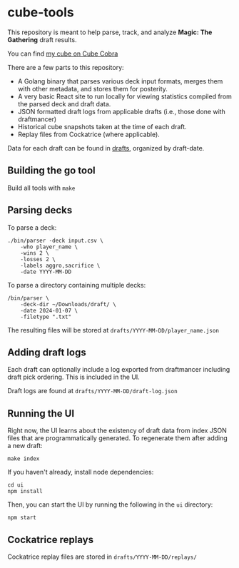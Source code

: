 # cube-tools

This repository is meant to help parse, track, and analyze **Magic: The Gathering** draft results.

You can find [my cube on Cube Cobra](https://cubecobra.com/cube/overview/polyversal)

There are a few parts to this repository:

- A Golang binary that parses various deck input formats, merges them with other metadata, and stores them for posterity.
- A very basic React site to run locally for viewing statistics compiled from the parsed deck and draft data.
- JSON formatted draft logs from applicable drafts (i.e., those done with draftmancer)
- Historical cube snapshots taken at the time of each draft.
- Replay files from Cockatrice (where applicable).

Data for each draft can be found in [drafts](drafts), organized by draft-date.

## Building the go tool

Build all tools with `make`

## Parsing decks

To parse a deck:

```
./bin/parser -deck input.csv \
    -who player_name \
    -wins 2 \
    -losses 2 \
    -labels aggro,sacrifice \
    -date YYYY-MM-DD
```

To parse a directory containing multiple decks:

```
/bin/parser \
    -deck-dir ~/Downloads/draft/ \
    -date 2024-01-07 \
    -filetype ".txt"
```

The resulting files will be stored at `drafts/YYYY-MM-DD/player_name.json`

## Adding draft logs

Each draft can optionally include a log exported from draftmancer including draft pick ordering. This is included in the UI.

Draft logs are found at `drafts/YYYY-MM-DD/draft-log.json`

## Running the UI

Right now, the UI learns about the existency of draft data from index JSON files that are programmatically
generated. To regenerate them after adding a new draft:

```
make index
```

If you haven't already, install node dependencies:

```
cd ui
npm install
```

Then, you can start the UI by running the following in the `ui` directory:

```
npm start
```

## Cockatrice replays

Cockatrice replay files are stored in `drafts/YYYY-MM-DD/replays/`
